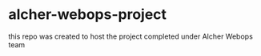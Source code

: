 # alcher-webops-project

this repo was created to host the project completed under Alcher Webops team
